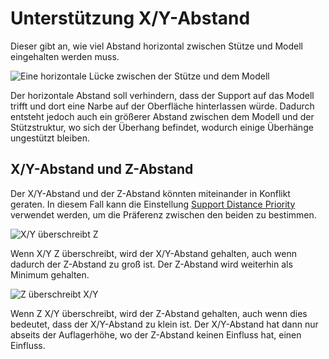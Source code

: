 Unterstützung X/Y-Abstand
====
Dieser gibt an, wie viel Abstand horizontal zwischen Stütze und Modell eingehalten werden muss.

![Eine horizontale Lücke zwischen der Stütze und dem Modell](../images/support_xy_distance.png)

Der horizontale Abstand soll verhindern, dass der Support auf das Modell trifft und dort eine Narbe auf der Oberfläche hinterlassen würde. Dadurch entsteht jedoch auch ein größerer Abstand zwischen dem Modell und der Stützstruktur, wo sich der Überhang befindet, wodurch einige Überhänge ungestützt bleiben.

X/Y-Abstand und Z-Abstand
----
Der X/Y-Abstand und der Z-Abstand könnten miteinander in Konflikt geraten. In diesem Fall kann die Einstellung [Support Distance Priority](support_xy_overrides_z.md) verwendet werden, um die Präferenz zwischen den beiden zu bestimmen.

![X/Y überschreibt Z](../images/support_xy_overrides_z.svg)

Wenn X/Y Z überschreibt, wird der X/Y-Abstand gehalten, auch wenn dadurch der Z-Abstand zu groß ist. Der Z-Abstand wird weiterhin als Minimum gehalten.

![Z überschreibt X/Y](../images/support_z_overrides_xy.svg)

Wenn Z X/Y überschreibt, wird der Z-Abstand gehalten, auch wenn dies bedeutet, dass der X/Y-Abstand zu klein ist. Der X/Y-Abstand hat dann nur abseits der Auflagerhöhe, wo der Z-Abstand keinen Einfluss hat, einen Einfluss.